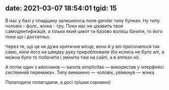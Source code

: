 date: 2021-03-07 18:54:01
tgid: 15
----

В нас у базі у спадщину залишилось поле gender типу булеан. Ну типу чоловік - фолс, жінка - тру. Поки нас не цікавить твоя самоідентифікація, а тільки який шмот ти базово волієш бачити, то його поки що і достатньо. 

Через те, що це не дуже критичне місце, воно й у апі просочилося так само, коли його на швидку руку прироблювали (бо колись не було апі, а можна було то побачити і змінити тіки на сайті, а в аппках ні). 

А потім один з айосників — sancta simplicitas — використав у інтерфейсі системний перемикач. Типу вимкнено — чоловік, увімкнув — жінка.

Полагодити полагодили, а досі трішки соромно)
